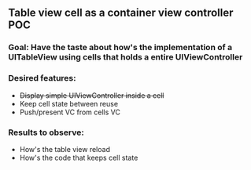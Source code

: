 ## Table view cell as a container view controller POC

### Goal: Have the taste about how's the implementation of a UITableView using cells that holds a entire UIViewController

### Desired features:
* ~~Display simple UIViewController inside a cell~~
* Keep cell state between reuse
* Push/present VC from cells VC

### Results to observe:
* How's the table view reload
* How's the code that keeps cell state
